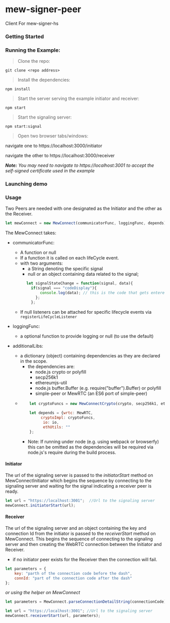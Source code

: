 # mew-signer-peer
Client For mew-signer-hs


### Getting Started


### Running the Example:
>Clone the repo:

`git clone <repo address>`

>Install the dependencies:

`npm install`

>Start the server serving the example initiator and receiver:

`npm start`

>Start the signaling server:

`npm start:signal`

>Open two browser tabs/windows:

navigate one to https://localhost:3000/initiator

navigate the other to https://localhost:3000/receiver

_**Note:** You may need to navigate to https://localhost:3001 to accept the self-signed certificate used in the example_

### Launching demo


### Usage

Two Peers are needed with one designated as the Initiator and the other as the Receiver.


```javascript
let mewConnect = new MewConnect(communicatorFunc, loggingFunc, depends);
```

The MewConnect takes:
- communicatorFunc:  
    - A function or null
    - If a function it is called on each lifeCycle event.
    - with two arguments:
      - a String denoting the specific signal
      - null or an object containing data related to the signal;
  ```javascript
        let signalStateChange = function(signal, data){
          if(signal === "codeDisplay"){
              console.log(data); // this is the code that gets entered into the receiver
            };
          };
   ```
    - If null listeners can be attached for specific lifecycle events via ``` registerLifeCycleListener```


- loggingFunc:
    - a optional function to provide logging or null (to use the default)
- additionalLibs: 
    - a dictionary (object) containing dependencies as they are declared in the scope.
      - the dependencies are:
        - node.js crypto or polyfill
        - secp256k1
        - ethereumjs-util
        - node.js buffer.Buffer  (e.g. require("buffer").Buffer) or polyfill
        - simple-peer or MewRTC (an ES6 port of simple-peer)
    - ```javascript
          let cryptoFuncs = new MewConnectCrypto(crypto, secp256k1, ethereumjs-util, buffer.Buffer);
          
          let depends = {wrtc: MewRTC,
               cryptoImpl: cryptoFuncs,
                io: io, 
                ethUtils: ""
          };
      ```
        - Note: If running under node (e.g. using webpack or browserfy) this can be omitted as the dependencies will be required via node.js's require during the build process.

#### Initiator

The url of the signaling server is passed to the _initiatorStart_ method on MewConnectInitiator which begins the sequence by connecting to the signaling server and waiting for the signal indicating a receiver peer is ready.
```javascript
let url = "https://localhost:3001";  //Url to the signaling server
mewConnect.initiatorStart(url);
```


#### Receiver

The url of the signaling server and an object containing the key and connection Id from the initiator is passed to the _receiverStart_ method on MewConnect.  This begins the sequence of connecting to the signaling server and then creating the WebRTC connection between the Initiator and Receiver.
- if no initiator peer exists for the Receiver then the connection will fail.

```javascript
let parameters = {
    key: "parth of the connection code before the dash",
    connId: "part of the connection code after the dash"
};
```
_or using the helper on MewConnect_

```javascript
let parameters = MewConnect.parseConnectionDetailString(connectionCode);
```

```javascript
let url = "https://localhost:3001"; //Url to the signaling server
mewConnect.receiverStart(url, parameters);
```
